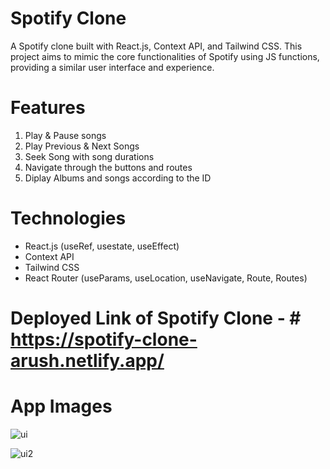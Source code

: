 # Spotify Clone 

A Spotify clone built with React.js, Context API, and Tailwind CSS. This project aims to mimic the core functionalities of Spotify using JS functions, providing a similar user interface and experience.

# Features 
1. Play & Pause songs
2. Play Previous & Next Songs
3. Seek Song with song durations
4. Navigate through the buttons and routes
5. Diplay Albums and songs according to the ID

# Technologies

- React.js (useRef, usestate, useEffect)
- Context API
- Tailwind CSS
- React Router (useParams, useLocation, useNavigate, Route, Routes) 

# Deployed Link of Spotify Clone - # https://spotify-clone-arush.netlify.app/

# App Images

![ui](https://github.com/Arush16101999/spotify-clone/assets/61136045/72407c10-6e4a-4a45-8838-db31f3dea3c1)

![ui2](https://github.com/Arush16101999/spotify-clone/assets/61136045/b8a1f6d1-8a02-4684-86ae-b9adab8f0695)
